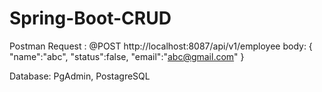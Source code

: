 # Spring-Boot-CRUD
Postman Request : @POST  http://localhost:8087/api/v1/employee
body: {
    "name":"abc",
    "status":false,
    "email":"abc@gmail.com"
}

Database: PgAdmin, PostagreSQL

